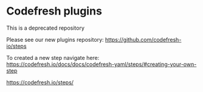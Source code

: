 # Codefresh plugins 

This is a deprecated repository

Please see our new plugins repository: https://github.com/codefresh-io/steps

To created a new step navigate here: https://codefresh.io/docs/docs/codefresh-yaml/steps/#creating-your-own-step

https://codefresh.io/steps/
